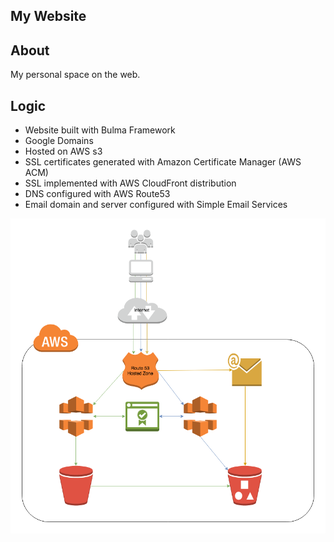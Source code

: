 My Website
---

## About
My personal space on the web.

## Logic
* Website built with Bulma Framework
* Google Domains
* Hosted on AWS s3
* SSL certificates generated with Amazon Certificate Manager (AWS ACM)
* SSL implemented with AWS CloudFront distribution 
* DNS configured with AWS Route53
* Email domain and server configured with Simple Email Services

![picture](./imgs/AWS_Architecture.png)
